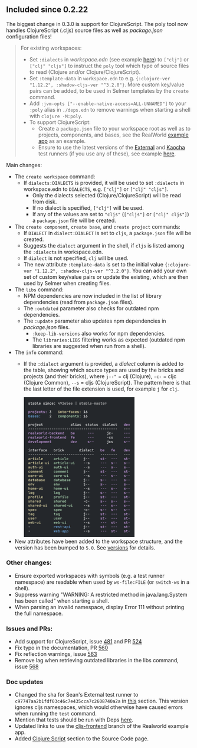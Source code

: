 
## Included since 0.2.22

The biggest change in 0.3.0 is support for ClojureScript.
The poly tool now handles ClojureScript (.cljs) source files as well as _package.json_ configuration files!

> For existing workspaces:
> - Set `:dialects` in _workspace.edn_ (see example [here](https://github.com/polyfy/polylith/blob/b400ab9c648ecedfbe2ba387e7874978783cd9f8/workspace.edn#L7)) to `["clj"]` or `["clj" "cljs"]` to instruct the `poly` tool which type of source files to read (Clojure and/or Clojure/ClojureScript).
> - Set `:template-data` in `workspace.edn` to e.g. `{:clojure-ver "1.12.2", :shadow-cljs-ver "^3.2.0"}`.
    More custom key/value pairs can be added, to be used in Selmer templates by the `create` command. 
> - Add `:jvm-opts ["--enable-native-access=ALL-UNNAMED"]` to your `:poly` alias in `./deps.edn` to remove warnings when starting a shell with `clojure -M:poly`.
> - To support ClojureScript:
>   - Create a `package.json` file to your workspace root as well as to projects, components, and bases, see the RealWorld [example app](https://github.com/furkan3ayraktar/clojure-polylith-realworld-example-app/tree/cljs-frontend) as an example.
>   - Ensure to use the latest versions of the [External](https://github.com/seancorfield/polylith-external-test-runner) and [Kaocha](https://github.com/imrekoszo/polylith-kaocha) test runners (if you use any of these), see example [here](https://cljdoc.org/d/polylith/clj-poly/0.3.0-SNAPSHOT/doc/test-runners#custom-test-runner).

Main changes:

- The `create workspace` command:
  - If `dialects:DIALECTS` is provided, it will be used to set `:dialects` in workspace.edn to `DIALECTS`, e.g. `["clj"]` or `["clj" "cljs"]`.
    - Only the dialects selected (Clojure/ClojureScript) will be read from disk.
    - If no dialect is specified, `["clj"]` will be used.
    - If any of the values are set to `"cljs"` (`["cljs"]` or `["clj" cljs"]`) a `package.json` file will be created. 
- The `create component`, `create base`, and `create project` commands:
  - If `DIALECT` in `dialect:DIALECT` is set to `cljs`, a `package.json` file will be created.
  - Suggests the `dialect` argument in the shell, if `cljs` is listed among the `:dialects` in workspace.edn.
  - If `dialect` is not specified, `clj` will be used.
  - The new attribute `:template-data` is set to the initial value `{:clojure-ver "1.12.2", :shadow-cljs-ver "^3.2.0"}`.
    You can add your own set of custom key/value pairs or update the existing, which are then used by Selmer when creating files.
- The `libs` command:
  - NPM dependencies are now included in the list of library dependencies (read from `package.json` files).
  - The `:outdated` parameter also checks for outdated npm dependencies.
  - The `:update` parameter also updates npm dependencies in _package.json_ files.
    - `:keep-lib-versions` also works for npm dependencies.
    - The `libraries:LIBS` filtering works as expected (outdated npm libraries are suggested when run from a shell).
- The `info` command:
  - If the `:dialect` argument is provided, a _dialect_ column is added to the table, showing which source types are used by the bricks and projects (and their bricks),
    where `j--"` = clj (Clojure), `-c-` = cljc (Clojure Common), `--s` = cljs (ClojureScript).
    The pattern here is that the last letter of the file extension is used, for example `j` for `clj`.
  
    <img src="doc/images/source-code/info-realworld-dialect.png" alt="RealWorld example" width="300"/>
- New attributes have been added to the workspace structure, and the version has been bumped to `5.0`.
  See [versions](https://cljdoc.org/d/polylith/clj-poly/0.3.0-SNAPSHOT/doc/versions) for details.

### Other changes:
- Ensure exported workspaces with symbols (e.g. a test runner namespace) are readable when used by `ws-file:FILE` (or `switch-ws` in a shell).
- Suppress warning "WARNING: A restricted method in java.lang.System has been called" when starting a shell.
- When parsing an invalid namespace, display Error 111 without printing the full namespace.

### Issues and PRs:
- Add support for ClojureScript, issue [481](https://github.com/polyfy/polylith/issues/481) and PR [524](https://github.com/polyfy/polylith/pull/524)
- Fix typo in the documentation, PR [560](https://github.com/polyfy/polylith/pull/560)
- Fix reflection warnings, issue [563](https://github.com/polyfy/polylith/issues/563)
- Remove lag when retrieving outdated libraries in the libs command, issue [568](https://github.com/polyfy/polylith/issues/568)

### Doc updates
- Changed the sha for Sean's External test runner to `c97747aa2b1fdf03c46c7e435cca7c2608740a2a` in [this](https://cljdoc.org/d/polylith/clj-poly/0.3.0/doc/test-runners#_use_a_custom_test_runner) section.
  This version ignores cljs namespaces, which would otherwise have caused errors when running the `test` command.
- Mention that tests should be run with Deps [here](https://cljdoc.org/d/polylith/clj-poly/0.3.0/doc/testing#cursive-users).
- Updated links to use the [cljs-frontend](https://github.com/furkan3ayraktar/clojure-polylith-realworld-example-app/tree/cljs-frontend) branch of the Realworld example app.
- Added [Clojure Script](doc/source-code.adoc#clojure-script) section to the Source Code page.
